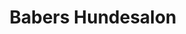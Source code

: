---
title: "Babers Hundesalon"
url: /brandenburg-an-der-havel/babers-hundesalon/
shop: Tiersalon
---